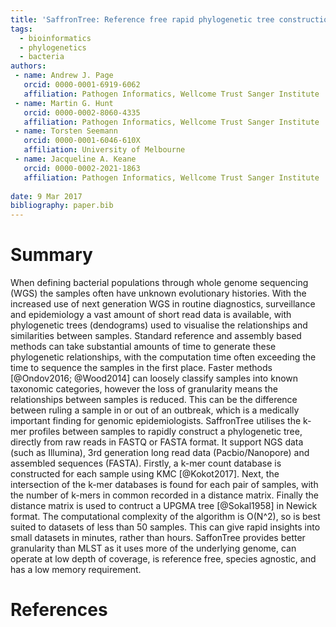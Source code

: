 ```yaml
---
title: 'SaffronTree: Reference free rapid phylogenetic tree construction from raw read data'
tags:
  - bioinformatics
  - phylogenetics
  - bacteria
authors:
 - name: Andrew J. Page
   orcid: 0000-0001-6919-6062
   affiliation: Pathogen Informatics, Wellcome Trust Sanger Institute
 - name: Martin G. Hunt
   orcid: 0000-0002-8060-4335
   affiliation: Pathogen Informatics, Wellcome Trust Sanger Institute
 - name: Torsten Seemann
   orcid: 0000-0001-6046-610X
   affiliation: University of Melbourne
 - name: Jacqueline A. Keane
   orcid: 0000-0002-2021-1863
   affiliation: Pathogen Informatics, Wellcome Trust Sanger Institute
  
date: 9 Mar 2017
bibliography: paper.bib
---
```


# Summary
When defining bacterial populations through whole genome sequencing (WGS) the samples often have unknown evolutionary histories.  With the increased use of next generation WGS in routine diagnostics, surveillance and epidemiology a vast amount of short read data is available, with phylogenetic trees (dendograms) used to visualise the relationships and similarities between samples. Standard reference and assembly based methods can take substantial amounts of time to generate these phylogenetic relationships, with the computation time often exceeding the time to sequence the samples in the first place. Faster methods [@Ondov2016; @Wood2014] can loosely classify samples into known taxonomic categories, however the loss of granularity means the relationships between samples is reduced. This can be the difference between ruling a sample in or out of an outbreak, which is a medically important finding for genomic epidemiologists.
SaffronTree utilises the k-mer profiles between samples to rapidly construct a phylogenetic tree, directly from raw reads in FASTQ or FASTA format. It support NGS data (such as Illumina), 3rd generation long read data (Pacbio/Nanopore) and assembled sequences (FASTA). Firstly, a k-mer count database is constructed for each sample using KMC [@Kokot2017]. Next, the intersection of the k-mer databases is found for each pair of samples, with the number of k-mers in common recorded in a distance matrix. Finally the distance matrix is used to contruct a UPGMA tree [@Sokal1958] in Newick format. The computational complexity of the algorithm is O(N^2), so is best suited to datasets of less than 50 samples. This can give rapid insights into small datasets in minutes, rather than hours. SaffonTree provides better granularity than MLST as it uses more of the underlying genome, can operate at low depth of coverage, is reference free, species agnostic, and has a low memory requirement.

# References